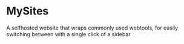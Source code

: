 # MySites
A selfhosted website that wraps commonly used webtools, for easily switching between with a single click of a sidebar

